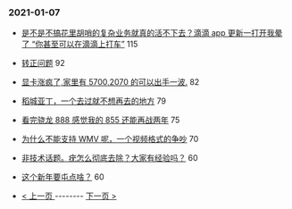 ### 2021-01-07 
- [是不是不搞花里胡哨的复杂业务就真的活不下去？滴滴 app 更新一打开我晕了 “你甚至可以在滴滴上打车”](https://www.v2ex.com/t/742521) 115
- [转正问题](https://www.v2ex.com/t/742412) 92
- [显卡涨疯了,家里有 5700,2070 的可以出手一波.](https://www.v2ex.com/t/742427) 82
- [稻城亚丁，一个去过就不想再去的地方](https://www.v2ex.com/t/742310) 79
- [看完骁龙 888 感觉我的 855 还能再战两年](https://www.v2ex.com/t/742386) 75
- [为什么不能支持 WMV 呢，一个视频格式的争吵](https://www.v2ex.com/t/742438) 70
- [非技术话题。疣怎么彻底去除？大家有经验吗？](https://www.v2ex.com/t/742496) 60
- [这个新年要屯点啥？](https://www.v2ex.com/t/742380) 60 

- [ < 上一页 ](https://github.com/able8/v2ex-hot-record/blob/master/2021-01-06.md) -------- [ 下一页 > ](https://github.com/able8/v2ex-hot-record/blob/master/2021-01-08.md)